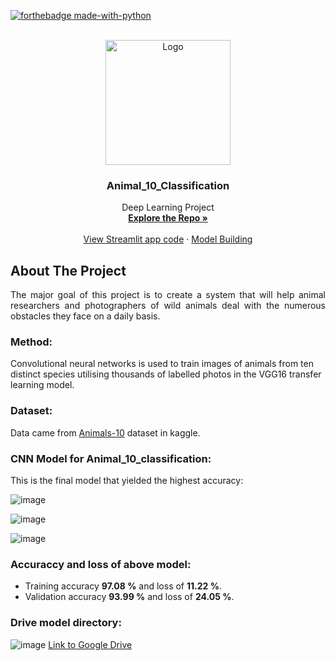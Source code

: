 <div id="top"></div>

[![forthebadge made-with-python](http://ForTheBadge.com/images/badges/made-with-python.svg)](https://www.python.org/)
<!-- PROJECT LOGO -->
<br />
<div align="center">
  <a href="https://github.com/Sanjay9783">
    <img src="https://user-images.githubusercontent.com/109721928/205478946-3aeb63ff-27ff-4bea-9c04-77c2658dd42b.JPG" alt="Logo" width="200" height="200"/> 
  </a>
  
  <h3 align="center">Animal_10_Classification</h3>

  <p align="center">
    Deep Learning Project
    <br />
    <a href="https://github.com/Sanjay9783/Animal_10_Classification"><strong>Explore the Repo »</strong></a>
    <br />
    <br />
    <a href="https://github.com/Sanjay9783/Animal_10_Classification/blob/main/app.py">View Streamlit app code</a>
    ·
    <a href="https://github.com/Sanjay9783/Animal_10_Classification/blob/main/model.ipynb"> Model Building</a>
  </p>
</div>

<!-- ABOUT THE PROJECT -->
## About The Project
<p align="justify">The major goal of this project is to create a system that will help animal researchers and photographers of wild animals deal with the numerous obstacles they face on a daily basis.</p>

### Method:

Convolutional neural networks is used to train images of animals from ten distinct species utilising thousands of labelled photos in the VGG16 transfer learning model.

### Dataset:

Data came from [Animals-10](https://www.kaggle.com/datasets/alessiocorrado99/animals10) dataset in kaggle.

### CNN Model for Animal_10_classification:

This is the final model that yielded the highest accuracy: 

![image](https://user-images.githubusercontent.com/109721928/205480317-0610fcfb-fac3-40db-bb86-39cf2f6a1b12.JPG)

![image](https://user-images.githubusercontent.com/109721928/205480339-dcff7300-a3ad-4590-8349-560a2f18025c.JPG)

![image](https://user-images.githubusercontent.com/109721928/205480359-c56b70d7-a3f8-480e-88b1-ba2190d10cc8.JPG)

### Accuraccy and loss of above model:

* Training accuracy **97.08 %** and loss of **11.22 %**.
* Validation accuracy **93.99 %** and loss of **24.05 %**.

### Drive model directory:

![image](https://user-images.githubusercontent.com/109721928/205480730-549137a1-6c5e-45e8-bac6-ebfd10c39264.JPG)
[Link to Google Drive](https://drive.google.com/drive/folders/1uQ2tuu59U2VznxUM5vHde1eM0KbGdVLr?usp=share_link)
